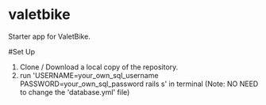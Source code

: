 # valetbike
Starter app for ValetBike.

#Set Up
1. Clone / Download a local copy of the repository.
2. run 'USERNAME=your_own_sql_username PASSWORD=your_own_sql_password  rails s' in terminal (Note: NO NEED to change the 'database.yml' file)
